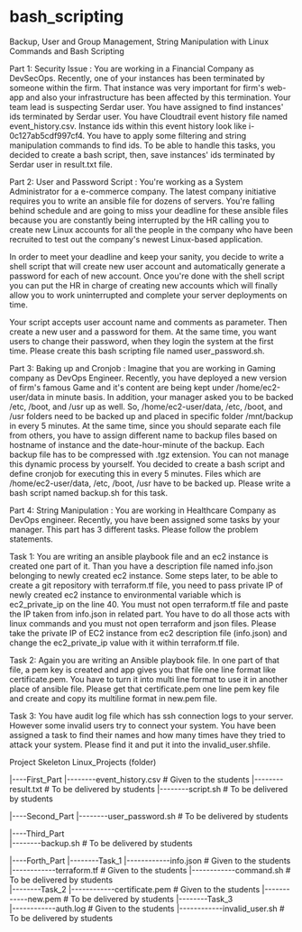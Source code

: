 # bash_scripting
Backup, User and Group Management, String Manipulation with Linux Commands and Bash Scripting


Part 1: Security Issue :
You are working in a Financial Company as DevSecOps. Recently, one of your instances has been terminated by someone within the firm. That instance was very important for firm's web-app and also your infrastructure has been affected by this termination. Your team lead is suspecting Serdar user. You have assigned to find instances' ids terminated by Serdar user. You have Cloudtrail event history file named event_history.csv. Instance ids within this event history look like i-0c127ab5cdf997cf4. You have to apply some filtering and string manipulation commands to find ids. To be able to handle this tasks, you decided to create a bash script, then, save instances' ids terminated by Serdar user in result.txt file.

Part 2: User and Password Script :
You're working as a System Administrator for a e-commerce company. The latest company initiative requires you to write an ansible file for dozens of servers. You're falling behind schedule and are going to miss your deadline for these ansible files because you are constantly being interrupted by the HR calling you to create new Linux accounts for all the people in the company who have been recruited to test out the company's newest Linux-based application.

In order to meet your deadline and keep your sanity, you decide to write a shell script that will create new user account and automatically generate a password for each of new account. Once you're done with the shell script you can put the HR in charge of creating new accounts which will finally allow you to work uninterrupted and complete your server deployments on time.

Your script accepts user account name and comments as parameter. Then create a new user and a password for them. At the same time, you want users to change their password, when they login the system at the first time. Please create this bash scripting file named user_password.sh.

Part 3: Baking up and Cronjob :
Imagine that you are working in Gaming company as DevOps Engineer. Recently, you have deployed a new version of firm's famous Game and it's content are being kept under /home/ec2-user/data in minute basis. In addition, your manager asked you to be backed /etc, /boot, and /usr up as well. So, /home/ec2-user/data, /etc, /boot, and /usr folders need to be backed up and placed in specific folder /mnt/backup in every 5 minutes. At the same time, since you should separate each file from others, you have to assign different name to backup files based on hostname of instance and the date-hour-minute of the backup. Each backup file has to be compressed with .tgz extension. You can not manage this dynamic process by yourself. You decided to create a bash script and define cronjob for executing this in every 5 minutes. Files which are /home/ec2-user/data, /etc, /boot, /usr have to be backed up. Please write a bash script named backup.sh for this task.

Part 4: String Manipulation :
You are working in Healthcare Company as DevOps engineer. Recently, you have been assigned some tasks by your manager. This part has 3 different tasks. Please follow the problem statements.

Task 1:
You are writing an ansible playbook file and an ec2 instance is created one part of it. Than you have a description file named info.json belonging to newly created ec2 instance. Some steps later, to be able to create a git repository with terraform.tf file, you need to pass private IP of newly created ec2 instance to environmental variable which is ec2_private_ip on the line 40. You must not open terraform.tf file and paste the IP taken from info.json in related part. You have to do all those acts with linux commands and you must not open terraform and json files. Please take the private IP of EC2 instance from ec2 description file (info.json) and change the ec2_private_ip value with it within terraform.tf file.

Task 2:
Again you are writing an Ansible playbook file. In one part of that file, a pem key is created and app gives you that file one line format like certificate.pem. You have to turn it into multi line format to use it in another place of ansible file. Please get that certificate.pem one line pem key file and create and copy its multiline format in new.pem file.

Task 3:
You have audit log file which has ssh connection logs to your server. However some invalid users try to connect your system. You have been assigned a task to find their names and how many times have they tried to attack your system. Please find it and put it into the invalid_user.shfile.

Project Skeleton
Linux_Projects (folder)

|----First_Part
|--------event_history.csv        # Given to the students
|--------result.txt               # To be delivered by students 
|--------script.sh                # To be delivered by students  

|----Second_Part
|--------user_password.sh         # To be delivered by students

|----Third_Part                   
|--------backup.sh                # To be delivered by students

|----Forth_Part
|--------Task_1
|------------info.json            # Given to the students
|------------terraform.tf         # Given to the students
|------------command.sh           # To be delivered by students  
|--------Task_2
|------------certificate.pem      # Given to the students
|------------new.pem              # To be delivered by students
|--------Task_3                   
|------------auth.log             # Given to the students
|------------invalid_user.sh      # To be delivered by students
